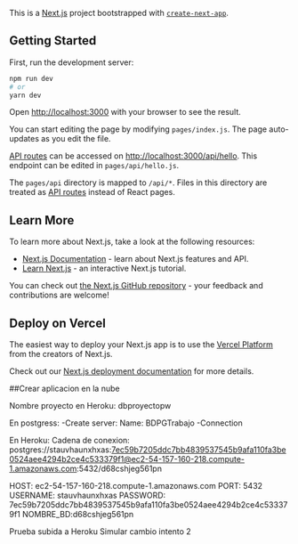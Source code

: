 This is a [Next.js](https://nextjs.org/) project bootstrapped with [`create-next-app`](https://github.com/vercel/next.js/tree/canary/packages/create-next-app).

## Getting Started

First, run the development server:

```bash
npm run dev
# or
yarn dev
```

Open [http://localhost:3000](http://localhost:3000) with your browser to see the result.

You can start editing the page by modifying `pages/index.js`. The page auto-updates as you edit the file.

[API routes](https://nextjs.org/docs/api-routes/introduction) can be accessed on [http://localhost:3000/api/hello](http://localhost:3000/api/hello). This endpoint can be edited in `pages/api/hello.js`.

The `pages/api` directory is mapped to `/api/*`. Files in this directory are treated as [API routes](https://nextjs.org/docs/api-routes/introduction) instead of React pages.

## Learn More

To learn more about Next.js, take a look at the following resources:

- [Next.js Documentation](https://nextjs.org/docs) - learn about Next.js features and API.
- [Learn Next.js](https://nextjs.org/learn) - an interactive Next.js tutorial.

You can check out [the Next.js GitHub repository](https://github.com/vercel/next.js/) - your feedback and contributions are welcome!

## Deploy on Vercel

The easiest way to deploy your Next.js app is to use the [Vercel Platform](https://vercel.com/new?utm_medium=default-template&filter=next.js&utm_source=create-next-app&utm_campaign=create-next-app-readme) from the creators of Next.js.

Check out our [Next.js deployment documentation](https://nextjs.org/docs/deployment) for more details.

##Crear aplicacion en la nube

Nombre proyecto en Heroku: dbproyectopw

En postgress:
-Create server:
Name: BDPGTrabajo
-Connection

En Heroku:
Cadena de conexion:
postgres://stauvhaunxhxas:7ec59b7205ddc7bb4839537545b9afa110fa3be0524aee4294b2ce4c533379f1@ec2-54-157-160-218.compute-1.amazonaws.com:5432/d68cshjeg561pn

HOST: ec2-54-157-160-218.compute-1.amazonaws.com
PORT: 5432
USERNAME: stauvhaunxhxas
PASSWORD: 7ec59b7205ddc7bb4839537545b9afa110fa3be0524aee4294b2ce4c533379f1
NOMBRE_BD:d68cshjeg561pn

Prueba subida a Heroku
Simular cambio intento 2